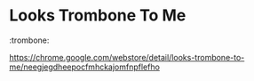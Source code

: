 # Looks Trombone To Me

:trombone:

https://chrome.google.com/webstore/detail/looks-trombone-to-me/neegjegdheepocfmhckajomfnpflefho

